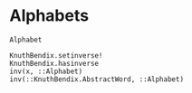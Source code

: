 # Alphabets

```@docs
Alphabet

KnuthBendix.setinverse!
KnuthBendix.hasinverse
inv(x, ::Alphabet)
inv(::KnuthBendix.AbstractWord, ::Alphabet)
```
